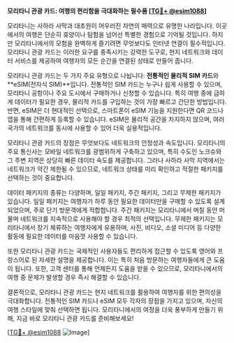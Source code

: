 **모리타니 관광 카드: 여행의 편리함을 극대화하는 필수품 [[TG💪+ @esim1088](https://t.me/s/esim1088)]**

모리타니는 사하라 사막과 대초원이 어우러진 자연의 매력으로 유명한 나라입니다. 이곳에서의 여행은 단순히 휴양이나 탐험을 넘어선 특별한 경험으로 기억될 것입니다. 하지만 모리타니에서의 모험을 완벽하게 즐기려면 무엇보다도 인터넷 연결이 필수적입니다. 모리타니 관광 카드는 이러한 요구를 충족시키는 강력한 도구로, 현지 네트워크와 데이터 서비스를 제공하여 여행자의 모든 순간을 연결된 상태로 만들어 줍니다.

모리타니 관광 카드는 두 가지 주요 유형으로 나뉩니다: **전통적인 물리적 SIM 카드**와 **eSIM(전자식 SIM)**입니다. 전통적인 SIM 카드는 누구나 쉽게 사용할 수 있으며, 모리타니 공항이나 주요 도시에서 구매하거나 신청할 수 있습니다. 특히 여행 중에 급하게 데이터가 필요한 경우, 물리적 카드를 구입하는 것이 가장 빠르고 간단한 방법입니다. 반면, eSIM은 더 현대적인 선택으로, 스마트폰이 eSIM 기능을 지원한다면 QR 코드나 앱을 통해 간편하게 등록할 수 있습니다. eSIM은 물리적 공간을 차지하지 않으며, 여러 국가의 네트워크를 동시에 사용할 수 있어 더욱 실용적입니다.

모리타니 관광 카드의 장점은 무엇보다도 네트워크의 안정성과 속도입니다. 모리타니의 주요 통신사는 모바일 네트워크를 광범위하게 구축하고 있으며, 특히 수도인 노크슈와 그 주변 지역은 상당히 빠른 데이터 속도를 제공합니다. 그러나 사하라 사막 지역에서는 네트워크가 약간 제한될 수 있으므로, 네트워크 상태를 미리 확인하고 적절한 패키지를 선택하는 것이 중요합니다.

데이터 패키지의 종류는 다양하며, 일일 패키지, 주간 패키지, 그리고 무제한 패키지가 있습니다. 일일 패키지는 여행자가 하루 동안 필요한 데이터만을 구매할 수 있도록 설계되었으며, 주로 단기 방문객에게 적합합니다. 주간 패키지는 모리타니에서 며칠 동안 머물며 네트워크를 지속적으로 사용해야 할 경우 최적의 선택입니다. 무제한 패키지는 모리타니에서 장기 체류하는 여행자에게 유용하며, 사진, 비디오, 소셜 미디어 등 다양한 활동에 필요한 데이터를 마음껏 사용할 수 있습니다.

또한 모리타니 관광 카드는 국제적인 사용자들도 편리하게 접근할 수 있도록 영어와 프랑스어로 된 자세한 설명을 제공합니다. 이는 특히 처음 방문하는 여행자들에게 큰 도움이 됩니다. 또한, 고객 센터를 통해 언제든지 도움을 받을 수 있으므로, 모리타니에서의 여행 중 문제가 발생할 경우 즉시 해결할 수 있습니다.

결론적으로, 모리타니 관광 카드는 현지 네트워크를 활용하여 여행자를 위한 편의성을 극대화합니다. 전통적인 SIM 카드나 eSIM 모두 각자의 장점을 가지고 있으며, 자신의 여행 스타일에 맞춰 선택하면 됩니다. 모리타니에서의 여정을 더욱 풍부하게 만들기 위해, 지금 바로 모리타니 관광 카드를 준비해보세요! 

[[TG💪+ @esim1088](https://t.me/s/esim1088) ![Image](https://i.postimg.cc/Y0z9fWf4/image.png)]